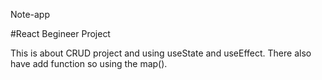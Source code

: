 Note-app

#React Begineer Project

This is about CRUD project and using useState and useEffect. There also have add function so using the map().
